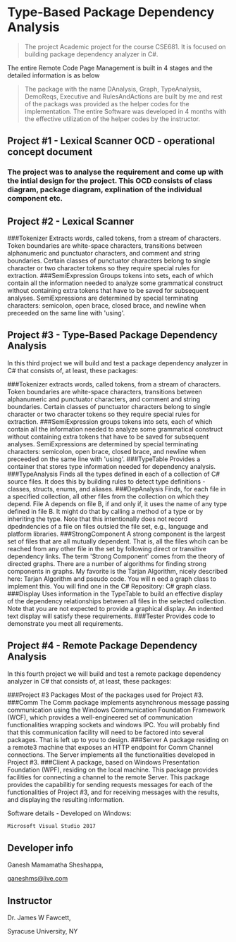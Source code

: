 # Type-Based Package Dependency Analysis
> The project Academic project for the course CSE681. It is focused on building package dependency analyzer in C#. 

The entire Remote Code Page Management is built in 4 stages and the detailed information is as below
>The package with the name DAnalysis, Graph, TypeAnalysis, DemoReqs, Executive and RulesAndActions are built by me and rest of the packags was provided as the helper codes for the implementation. The entire Software was developed in 4 months with the effective utilization of the helper codes by the instructor.

## Project #1 - Lexical Scanner OCD - operational concept document 

### The project was to analyse the requirement and come up with the intial design for the project. This OCD consists of class diagram, package diagram, explination of the individual component etc.


## Project #2 - Lexical Scanner

###Tokenizer
Extracts words, called tokens, from a stream of characters. Token boundaries are white-space characters, transitions between alphanumeric and punctuator characters, and comment and string boundaries. Certain classes of punctuator characters belong to single character or two character tokens so they require special rules for extraction.
###SemiExpression
Groups tokens into sets, each of which contain all the information needed to analyze some grammatical construct without containing extra tokens that have to be saved for subsequent analyses. SemiExpressions are determined by special terminating characters: semicolon, open brace, closed brace, and newline when preceeded on the same line with 'using'.

## Project #3 - Type-Based Package Dependency Analysis

In this third project we will build and test a package dependency analyzer in C# that consists of, at least, these packages:

###Tokenizer
extracts words, called tokens, from a stream of characters. Token boundaries are white-space characters, transitions between alphanumeric and punctuator characters, and comment and string boundaries. Certain classes of punctuator characters belong to single character or two character tokens so they require special rules for extraction.
###SemiExpression
groups tokens into sets, each of which contain all the information needed to analyze some grammatical construct without containing extra tokens that have to be saved for subsequent analyses. SemiExpressions are determined by special terminating characters: semicolon, open brace, closed brace, and newline when preceeded on the same line with 'using'.
###TypeTable
Provides a container that stores type information needed for dependency analysis.
###TypeAnalysis
Finds all the types defined in each of a collection of C# source files. It does this by building rules to detect type definitions - classes, structs, enums, and aliases.
###DepAnalysis
Finds, for each file in a specified collection, all other files from the collection on which they depend. File A depends on file B, if and only if, it uses the name of any type defined in file B. It might do that by calling a method of a type or by inheriting the type. Note that this intentionally does not record dpedndencies of a file on files outsied the file set, e.g., language and platform libraries.
###StrongComponent
A strong component is the largest set of files that are all mutually dependent. That is, all the files whcih can be reached from any other file in the set by following direct or transitive dependency links. The term 'Strong Component' comes from the theory of directed graphs. There are a number of algorithms for finding strong components in graphs. My favorite is the Tarjan Algorithm, nicely described here: Tarjan Algorithm and pseudo code. You will n eed a graph class to implement this. You will find one in the C# Repository: C# graph class.
###Display
Uses information in the TypeTable to build an effective display of the dependency relationships between all files in the selected collection. Note that you are not expected to provide a graphical display. An indented text display will satisfy these requirements.
###Tester
Provides code to demonstrate you meet all requirements.

## Project #4 - Remote Package Dependency Analysis

In this fourth project we will build and test a remote package dependency analyzer in C# that consists of, at least, these packages:

###Project #3 Packages
Most of the packages used for Project #3.
###Comm
The Comm package implements asynchronous message passing communication using the Windows Communication Foundation Framework (WCF), which provides a well-engineered set of communication functionalities wrapping sockets and windows IPC. You will probably find that this communication facility will need to be factored into several packages. That is left up to you to design.
###Server
A package residing on a remote3 machine that exposes an HTTP endpoint for Comm Channel connections. The Server implements all the functionalities developed in Project #3.
###Client
A package, based on Windows Presentation Foundation (WPF), residing on the local machine. This package provides facilities for connecting a channel to the remote Server. This package provides the capabilitiy for sending requests messages for each of the functionalities of Project #3, and for receiving messages with the results, and displaying the resulting information.

Software details - Developed on Windows:

```sh
Microsoft Visual Studio 2017
```

## Developer info

Ganesh Mamamatha Sheshappa, 

ganeshms@live.com

## Instructor
Dr. James W Fawcett, 

Syracuse University, NY
